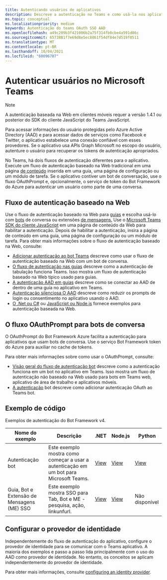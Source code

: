 ```yaml
---
title: Autenticando usuários de aplicativos
description: Descreve a autenticação no Teams e como usá-la nos aplicativos
ms.topic: conceptual
ms.localizationpriority: medium
keywords: Autenticação do teams OAuth SSO AAD
ms.openlocfilehash: a49c209b3f421006b2a75f314fb0cbe4a591d86c
ms.sourcegitcommit: 6573881f7e69d8e5ec8861f54df84e7d519f0511
ms.translationtype: MT
ms.contentlocale: pt-BR
ms.lasthandoff: 10/04/2021
ms.locfileid: "60096707"
---
```

# <a name="authenticate-users-in-microsoft-teams"></a>Autenticar usuários no Microsoft Teams

> [!Note]
> A autenticação baseada na Web em clientes móveis requer a versão 1.4.1 ou posterior do SDK do cliente JavaScript do Teams JavaScript.

Para acessar informações do usuário protegidas pelo Azure Active Directory (AAD) e para acessar dados de serviços como Facebook e Twitter, o aplicativo estabelece uma conexão confiável com esses provedores. Se o aplicativo usa APIs Graph Microsoft no escopo do usuário, autenture o usuário para recuperar os tokens de autenticação apropriados.

No Teams, há dois fluxos de autenticação diferentes para o aplicativo. Execute um fluxo de autenticação baseado na Web tradicional em uma página [de conteúdo](~/tabs/how-to/create-tab-pages/content-page.md) inserida em uma guia, uma página de configuração ou um módulo de tarefa. Se o aplicativo contiver um bot de conversação, use o fluxo OAuthPrompt e, opcionalmente, o serviço de token do Bot Framework do Azure para autenticar um usuário como parte de uma conversa.

## <a name="web-based-authentication-flow"></a>Fluxo de autenticação baseado na Web

Use o fluxo de autenticação baseado na Web para [guias](~/tabs/what-are-tabs.md) e escolha usá-lo com [bots](~/bots/what-are-bots.md) de conversa ou extensões [de mensagens.](~/messaging-extensions/what-are-messaging-extensions.md) Use o [Microsoft Teams SDK do cliente JavaScript](/javascript/api/overview/msteams-client) em uma página de conteúdo da Web para habilitar a autenticação. Depois de habilitar a autenticação, insira a página de conteúdo em uma guia, uma página de configuração ou um módulo de tarefa. Para obter mais informações sobre o fluxo de autenticação baseado na Web, consulte:

* [Adicionar autenticação ao bot Teams](~/bots/how-to/authentication/add-authentication.md) descreve como usar o fluxo de autenticação baseado na Web com um bot de conversa.
* [O fluxo de autenticação nas guias](~/tabs/how-to/authentication/auth-flow-tab.md) descreve como a autenticação de tabulação funciona Teams. Isso mostra um fluxo de autenticação baseado na Web típico usado para guias.
* [A autenticação AAD em guias](~/tabs/how-to/authentication/auth-tab-AAD.md) descreve como se conectar ao AAD de dentro de uma guia no aplicativo em Teams.
* [Autenticação silenciosa O AAD](~/tabs/how-to/authentication/auth-silent-AAD.md) descreve como reduzir os prompts de login ou consentimento no aplicativo usando o AAD.
* [O .Net ou C#](https://github.com/OfficeDev/microsoft-teams-sample-complete-csharp) ou [JavaScript ou Node.js](https://github.com/OfficeDev/microsoft-teams-sample-complete-node) fornece exemplos para autenticação baseada na Web.

## <a name="the-oauthprompt-flow-for-conversational-bots"></a>O fluxo OAuthPrompt para bots de conversa

O OAuthPrompt do Bot Framework Azure facilita a autenticação para aplicativos que usam bots de conversa. Use o serviço Bot Framework token do Azure para auxiliar no cache de tokens.

Para obter mais informações sobre como usar o OAuthPrompt, consulte:

* [Visão geral do fluxo de autenticação bot](~/bots/how-to/authentication/auth-flow-bot.md) descreve como a autenticação funciona em um bot no aplicativo em Teams. Isso mostra um fluxo de autenticação não baseado na Web usado para bots em Teams web, aplicativo de área de trabalho e aplicativos móveis.
* [A autenticação](~/bots/how-to/authentication/add-authentication.md) bot descreve como adicionar autenticação OAuth ao Teams bot.

## <a name="code-sample"></a>Exemplo de código

Exemplos de autenticação do Bot Framework v4.

| **Nome do exemplo** | **Descrição** | **.NET** | **Node.js** | **Python** |
|---------------|------------|------------|-------------|---------------|
| Autenticação bot | Este exemplo mostra como começar a usar a autenticação em um bot para Microsoft Teams. | [View](https://github.com/microsoft/BotBuilder-Samples/tree/master/samples/csharp_dotnetcore/46.teams-auth) | [View](https://github.com/microsoft/BotBuilder-Samples/tree/master/samples/javascript_nodejs/46.teams-auth) | [View](https://github.com/microsoft/BotBuilder-Samples/tree/main/samples/python/46.teams-auth) |
| Guia, Bot e Extensão de Mensagens (ME) SSO | Este exemplo mostra SSO para Tab, Bot e ME - pesquisa, ação, linkunfurl. |  [View](https://github.com/OfficeDev/Microsoft-Teams-Samples/tree/main/samples/app-sso/csharp) | [View](https://github.com/OfficeDev/Microsoft-Teams-Samples/tree/main/samples/app-sso/nodejs) | Não disponível |


## <a name="configure-the-identity-provider"></a>Configurar o provedor de identidade

Independentemente do fluxo de autenticação do aplicativo, configure o provedor de identidade para se comunicar com o Teams aplicativo. A maioria dos exemplos e passo a passo lida principalmente com o uso do AAD como provedor de identidade. No entanto, os conceitos se aplicam independentemente do provedor de identidade.

Para obter mais informações, consulte [configuring an identity provider](~/concepts/authentication/configure-identity-provider.md).

